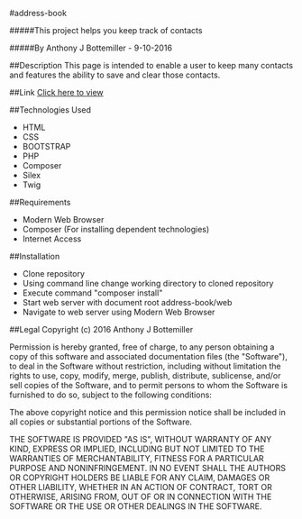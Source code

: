 #address-book

#####This project helps you keep track of contacts

#####By Anthony J Bottemiller - 9-10-2016

##Description
This page is intended to enable a user to keep many contacts and features the ability to save and clear those contacts.

##Link
[Click here to view](http://www.anthonybottemiller.com)

##Technologies Used
* HTML
* CSS
* BOOTSTRAP
* PHP
* Composer
* Silex
* Twig

##Requirements
* Modern Web Browser
* Composer (For installing dependent technologies)
* Internet Access

##Installation
* Clone repository
* Using command line change working directory to cloned repository
* Execute command "composer install"
* Start web server with document root address-book/web
* Navigate to web server using Modern Web Browser

##Legal
Copyright (c) 2016 Anthony J Bottemiller

Permission is hereby granted, free of charge, to any person obtaining a copy of this software and associated documentation files (the "Software"), to deal in the Software without restriction, including without limitation the rights to use, copy, modify, merge, publish, distribute, sublicense, and/or sell copies of the Software, and to permit persons to whom the Software is furnished to do so, subject to the following conditions:

The above copyright notice and this permission notice shall be included in all copies or substantial portions of the Software.

THE SOFTWARE IS PROVIDED "AS IS", WITHOUT WARRANTY OF ANY KIND, EXPRESS OR IMPLIED, INCLUDING BUT NOT LIMITED TO THE WARRANTIES OF MERCHANTABILITY, FITNESS FOR A PARTICULAR PURPOSE AND NONINFRINGEMENT. IN NO EVENT SHALL THE AUTHORS OR COPYRIGHT HOLDERS BE LIABLE FOR ANY CLAIM, DAMAGES OR OTHER LIABILITY, WHETHER IN AN ACTION OF CONTRACT, TORT OR OTHERWISE, ARISING FROM, OUT OF OR IN CONNECTION WITH THE SOFTWARE OR THE USE OR OTHER DEALINGS IN THE SOFTWARE.